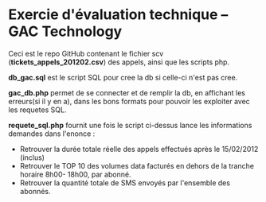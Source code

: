 # Exercie d'évaluation technique – GAC Technology


Ceci est le repo GitHub contenant le fichier scv (**tickets_appels_201202.csv**) des appels, ainsi que les scripts php.

**db_gac.sql** est le script SQL pour cree la db si celle-ci n'est pas cree.

**gac_db.php** permet de se connecter et de remplir la db, en affichant les erreurs(si il y en a), dans les bons formats pour pouvoir
les exploiter avec les requetes SQL.

**requete_sql.php** fournit une fois le script ci-dessus lance les informations demandes dans l'enonce : 
  * Retrouver la durée totale réelle des appels effectués après le 15/02/2012 (inclus)
  * Retrouver le TOP 10 des volumes data facturés en dehors de la tranche horaire 8h00-
  18h00, par abonné.
  * Retrouver la quantité totale de SMS envoyés par l'ensemble des abonnés.
  

